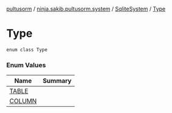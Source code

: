 [pultusorm](../../../index.md) / [ninja.sakib.pultusorm.system](../../index.md) / [SqliteSystem](../index.md) / [Type](.)

# Type

`enum class Type`

### Enum Values

| Name | Summary |
|---|---|
| [TABLE](-t-a-b-l-e.md) |  |
| [COLUMN](-c-o-l-u-m-n.md) |  |
